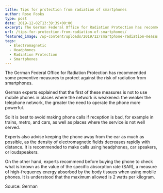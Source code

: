 ```yaml
---
title: Tips for protection from radiation of smartphones
author: Rose Fooks
type: post
date: 2019-12-02T13:39:39+00:00
excerpt: The German Federal Office for Radiation Protection has recommended some preventive measures to protect against the risk of radiation from smartphones
url: /tips-for-protection-from-radiation-of-smartphones/
featured_image: /wp-content/uploads/2019/12/smartphone-radiation-measurment.jpg
tags:
  - Electromagnetic
  - Headphones
  - Radiation Protection
  - Smartphones
---
```


The German Federal Office for Radiation Protection has recommended some preventive measures to protect against the risk of radiation from smartphones.

German experts explained that the first of these measures is not to use mobile phones in places where the network is weakened: the weaker the telephone network, the greater the need to operate the phone more powerful.

So it is best to avoid making phone calls if reception is bad, for example in trains, metro, and cars, as well as places where the service is not well served.

Experts also advise keeping the phone away from the ear as much as possible, as the density of electromagnetic fields decreases rapidly with distance. It is recommended to make calls using headphones, car speakers, or loudspeakers.

On the other hand, experts recommend before buying the phone to check what is known as the value of the specific absorption rate (SAR), a measure of high-frequency energy absorbed by the body tissues when using mobile phones. It is understood that the maximum allowed is 2 watts per kilogram.

Source: German
